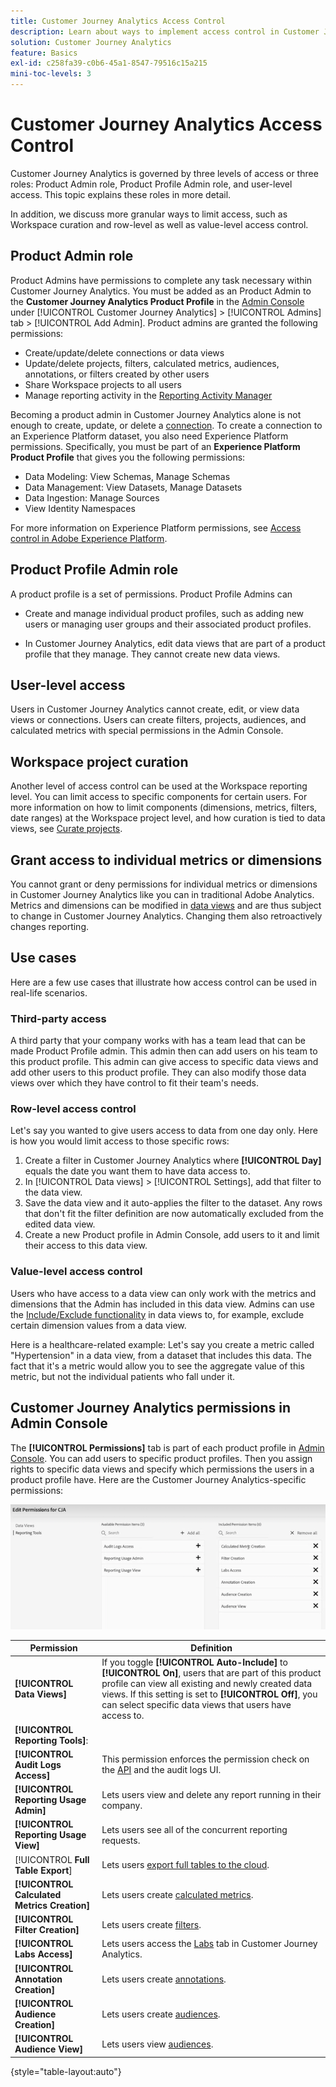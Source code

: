 ```yaml
---
title: Customer Journey Analytics Access Control
description: Learn about ways to implement access control in Customer Journey Analytics.
solution: Customer Journey Analytics
feature: Basics
exl-id: c258fa39-c0b6-45a1-8547-79516c15a215
mini-toc-levels: 3
---
```

# Customer Journey Analytics Access Control

Customer Journey Analytics is governed by three levels of access or three roles: Product Admin role, Product Profile Admin role, and user-level access. This topic explains these roles in more detail. 

In addition, we discuss more granular ways to limit access, such as Workspace curation and row-level as well as value-level access control.

## Product Admin role

Product Admins have permissions to complete any task necessary within Customer Journey Analytics. You must be added as an Product Admin to the **Customer Journey Analytics Product Profile** in the [Admin Console](https://adminconsole.adobe.com/enterprise/) under [!UICONTROL Customer Journey Analytics] > [!UICONTROL Admins] tab > [!UICONTROL Add Admin]. Product admins are granted the following permissions:

* Create/update/delete connections or data views
* Update/delete projects, filters, calculated metrics, audiences, annotations, or filters created by other users
* Share Workspace projects to all users
* Manage reporting activity in the [Reporting Activity Manager](/help/reporting-activity-manager/reporting-activity-overview.md)

Becoming a product admin in Customer Journey Analytics alone is not enough to create, update, or delete a [connection](/help/connections/overview.md). To create a connection to an Experience Platform dataset, you also need Experience Platform permissions. Specifically, you must be part of an **Experience Platform Product Profile** that gives you the following permissions:

* Data Modeling: View Schemas, Manage Schemas
* Data Management: View Datasets, Manage Datasets
* Data Ingestion: Manage Sources
* View Identity Namespaces  

For more information on Experience Platform permissions, see [Access control in Adobe Experience Platform](https://experienceleague.adobe.com/docs/experience-platform/access-control/home.html).

## Product Profile Admin role

A product profile is a set of permissions. Product Profile Admins can

*   Create and manage individual product profiles, such as adding new users or managing user groups and their associated product profiles.

*   In Customer Journey Analytics, edit data views that are part of a product profile that they manage. They cannot create new data views.

## User-level access

Users in Customer Journey Analytics cannot create, edit, or view data views or connections. Users can create filters, projects, audiences, and calculated metrics with special permissions in the Admin Console.

## Workspace project curation

Another level of access control can be used at the Workspace reporting level. You can limit access to specific components for certain users. For more information on how to limit components (dimensions, metrics, filters, date ranges) at the Workspace project level, and how curation is tied to data views, see [Curate projects](/help/analysis-workspace/curate-share/curate.md).

## Grant access to individual metrics or dimensions

You cannot grant or deny permissions for individual metrics or dimensions in Customer Journey Analytics like you can in traditional Adobe Analytics. Metrics and dimensions can be modified in [data views](/help/data-views/data-views.md) and are thus subject to change in Customer Journey Analytics. Changing them also retroactively changes reporting.

## Use cases

Here are a few use cases that illustrate how access control can be used in real-life scenarios.

### Third-party access

A third party that your company works with has a team lead that can be made Product Profile admin. This admin then can add users on his team to this product profile. This admin can give access to specific data views and add other users to this product profile. They can also modify those data views over which they have control to fit their team's needs.

### Row-level access control

Let's say you wanted to give users access to data from one day only. Here is how you would limit access to those specific rows:

1. Create a filter in Customer Journey Analytics where **[!UICONTROL Day]** equals the date you want them to have data access to.
1. In [!UICONTROL Data views] > [!UICONTROL Settings], add that filter to the data view.
1. Save the data view and it auto-applies the filter to the dataset. Any rows that don't fit the filter definition are now automatically excluded from the edited data view.
1. Create a new Product profile in Admin Console, add users to it and limit their access to this data view.

### Value-level access control

Users who have access to a data view can only work with the metrics and dimensions that the Admin has included in this data view. Admins can use the [Include/Exclude functionality](/help/data-views/component-settings/include-exclude-values.md) in data views to, for example, exclude certain dimension values from a data view.

Here is a healthcare-related example: Let's say you create a metric called "Hypertension" in a data view, from a dataset that includes this data. The fact that it's a metric would allow you to see the aggregate value of this metric, but not the individual patients who fall under it.

## Customer Journey Analytics permissions in Admin Console

The **[!UICONTROL Permissions]** tab is part of each product profile in [Admin Console](https://adminconsole.adobe.com/enterprise/). You can add users to specific product profiles. Then you assign rights to specific data views and specify which permissions the users in a product profile have. Here are the Customer Journey Analytics-specific permissions:

![admin console permissions](assets/permissions.png)

| Permission | Definition |
| --- | --- |
| **[!UICONTROL Data Views]** | If you toggle **[!UICONTROL Auto-Include]** to **[!UICONTROL On]**, users that are part of this product profile can view all existing and newly created data views. If this setting is set to **[!UICONTROL Off]**, you can select specific data views that users have access to.  |
| **[!UICONTROL Reporting Tools]**: |   |
| **[!UICONTROL Audit Logs Access]** |  This permission enforces the permission check on the [API](https://adobe.io/cja-apis/docs/endpoints/auditlogs/) and the audit logs UI.  |
| **[!UICONTROL Reporting Usage Admin]** | Lets users view and delete any report running in their company. |
| **[!UICONTROL Reporting Usage View]** | Lets users see all of the concurrent reporting requests. |
| [!UICONTROL **Full Table Export**] | Lets users [export full tables to the cloud](/help/analysis-workspace/export/export-cloud.md). |
| **[!UICONTROL Calculated Metrics Creation]** | Lets users create [calculated metrics](/help/components/calc-metrics/calc-metr-overview.md). |
| **[!UICONTROL Filter Creation]** | Lets users create [filters](/help/components/filters/filters-overview.md). |
| **[!UICONTROL Labs Access]** | Lets users access the [Labs](/help/labs/labs.md) tab in Customer Journey Analytics. |
| **[!UICONTROL Annotation Creation]** | Lets users create [annotations](/help/components/annotations/overview.md). |
| **[!UICONTROL Audience Creation]** | Lets users create [audiences](/help/components/audiences/audiences-overview.md). |
| **[!UICONTROL Audience View]** | Lets users view [audiences](/help/components/audiences/audiences-overview.md). |

{style="table-layout:auto"}
